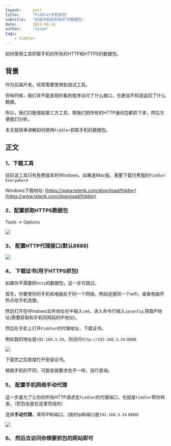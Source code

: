 ```yaml
---
layout:     post
title:      "Fiddler手机抓包"
subtitle:   "抓取手机的所有HTTP数据包"
date:       2024-04-16
author:     "Jason"
tags:
    - Fiddler
---
```


如何使用工具抓取手机的所有的HTTP和HTTPS的数据包。


## 背景

作为后端开发，经常需要使用到调试工具。

但有时候，我们并不能直观的看到程序访问了什么接口，也更加不知道返回了什么数据。

所以，我们只能借助第三方工具，帮我们把所有的HTTP通讯包都抓下来，然后方便我们分析。

本文就简单讲解如何使用`Fiddler`抓取手机的数据包。


## 正文

### 1、下载工具

目前该工具只有免费版本的Windows，如果是Mac版，需要下载付费版的`Fiddler Everywhere`

Windows下载地址: [https://www.telerik.com/download/fiddler](https://www.telerik.com/download/fiddler)


### 2、配置抓取HTTPS数据包

Tools -> Options

![](/img/Snipaste_2024-04-16_15-16-00.png)


### 3、 配置HTTP代理接口(默认8888)

![](/img/Snipaste_2024-04-16_15-16-16.png)

### 4、 下载证书(用于HTTPS抓包)

如果你不需要抓`htts`的数据包，这一步可跳过。

首先，你要使你的手机和电脑处于同一个网络。例如连接同一个wifi，或者电脑开热点给手机连接。

然后打开在Windows文件地址栏中输入`cmd`，进入命令行输入`ipconfig` 获取IP地址(需要获取和手机同网段的IP地址)。

然后在手机上打开`Fiddler`的代理地址，下载证书。

例如我的地址是`192.168.3.24`，则访问`http://192.168.3.24:8888`

![](/img/Snipaste_2024-04-16_15.jpeg)

下载完之后直接打开安装证书。

根据手机的不同，可能安装要求也不一样。自行查询。

### 5、 配置手机网络手动代理

这一步是为了让你的所有HTTP请求走`Fiddler`的代理端口，也就是`Fiddler`帮你转发。（抓包也是在这里完成的）

选择**手动代理**，填写IP和端口。(我的ip和端口是`192.168.3.24` `8888`)

![](/img/Snipaste_2024-04-16_16.jpeg)


### 6、 然后去访问你想要抓包的网站即可

